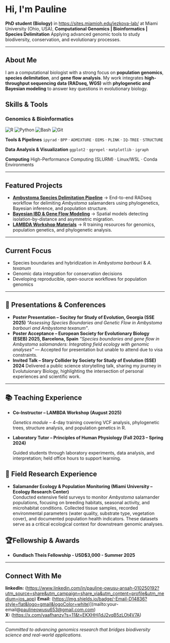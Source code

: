 # Hi, I'm Pauline 

 **PhD student (Biology)** in https://sites.miamioh.edu/jezkova-lab/ at Miami University (Ohio, USA), 
 **Computational Genomics | Bioinformatics | Species Delimitation** 
 Applying advanced genomic tools to study biodiversity, conservation, and evolutionary processes.

---

## About Me
I am a computational biologist with a strong focus on **population genomics**, **species delimitation**, and **gene flow analysis**. 
My work integrates **high-throughput sequencing data (RADseq, WGS)** with **phylogenetic and Bayesian modeling** to answer key questions in evolutionary biology.

## Skills & Tools

### **Genomics & Bioinformatics**
![R](https://img.shields.io/badge/-R-276DC3?style=flat&logo=r&logoColor=white)
![Python](https://img.shields.io/badge/-Python-3776AB?style=flat&logo=python&logoColor=white)
![Bash](https://img.shields.io/badge/-Bash-4EAA25?style=flat&logo=gnu-bash&logoColor=white)
![Git](https://img.shields.io/badge/-Git-F05032?style=flat&logo=git&logoColor=white)

**Tools & Pipelines** 
`ipyrad` · `BPP` · `ADMIXTURE` · `EEMS` · `PLINK` · `IQ-TREE` · `STRUCTURE` 

**Data Analysis & Visualization** 
`ggplot2` · `ggrepel` · `matplotlib` · `igraph` 

**Computing** 
High-Performance Computing (SLURM) · Linux/WSL · Conda Environments 

---

## Featured Projects
- **[Ambystoma Species Delimitation Pipeline](#)** → End-to-end RADseq workflow for delimiting *Ambystoma* salamanders using phylogenetics, Bayesian inference, and population structure.
- **[Bayesian IBD & Gene Flow Modeling](#)** → Spatial models detecting isolation-by-distance and asymmetric migration.
- **[LAMBDA Workshop Materials](#)** → R training resources for genomics, population genetics, and phylogenetic analysis.

---

## Current Focus
- Species boundaries and hybridization in *Ambystoma barbouri* & *A. texanum*
- Genomic data integration for conservation decisions
- Developing reproducible, open-source workflows for population genomics

---
## 🎤 Presentations & Conferences
- **Poster Presentation – Socitey for Study of Evolution, Georgia (SSE 2025)**
*“Assessing Species Boundaries and Genetic Flow in Ambystoma barbouri and Ambystoma texanum"*.
- **Poster Acceptance – European Society for Evolutionary Biology (ESEB) 2025, Barcelona, Spain**
*“Species boundaries and gene flow in Ambystoma salamanders: Integrating field ecology with genomic analyses”* — Accepted for presentation but unable to attend due to visa constraints.
- **Invited Talk – Story Collider by Society for Study of Evolution (SSE) 2024**
Delivered a public science storytelling talk, sharing my journey in Evolutuionary Biology, highlighting the intersection of personal experiences and scientific work.

---
## 📚 Teaching Experience

- **Co-Instructor – LAMBDA Workshop (August 2025)**  

  *Genetics module* – 4-day training covering VCF analysis, phylogenetic trees, structure analysis, and population genetics in R.

- **Laboratory Tutor – Principles of Human Physiology (Fall 2023 – Spring 2024)**  

  Guided students through laboratory experiments, data analysis, and interpretation; held office hours to support learning.

## 🌱 Field Research Experience
- **Salamander Ecology & Population Monitoring (Miami University – Ecology Research Center)**  
Conducted extensive field surveys to monitor *Ambystoma* salamander populations, focusing on breeding habitats, seasonal activity, and microhabitat conditions. Collected tissue samples, recorded environmental parameters (water quality, substrate type, vegetation cover), and documented population health indicators. These datasets serve as a critical ecological context for downstream genomic analyses.  

## 🏆Fellowship & Awards
- **Gundlach Theis Fellowship - USD$3,000 - Summer 2025** 
---

## Connect With Me
**linkedIn:** (https://www.linkedin.com/in/pauline-owusu-ansah-010250192?utm_source=share&utm_campaign=share_via&utm_content=profile&utm_medium=ios_app)
**Email:** (https://img.shields.io/badge/-Email-D14836?style=flat&logo=gmail&logoColor=white)](mailto:your-email@paulineowusu653@gmail.com.com)       
**X:** (https://x.com/yaafhanzy?s=11&t=EKXHHj1dJ2vqB5zLOt4V7A)


---
 _Committed to advancing genomics research that bridges biodiversity science and real-world applications._
